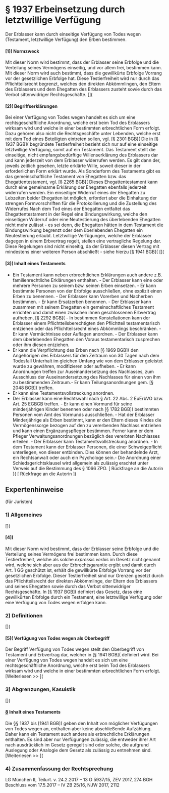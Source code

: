 # § 1937 Erbeinsetzung durch letztwillige Verfügung
Der Erblasser kann durch einseitige Verfügung von Todes wegen (Testament, letztwillige Verfügung) den Erben bestimmen.
#### [1]( Normzweck
Mit dieser Norm wird bestimmt, dass der Erblasser seine Erbfolge und die Verteilung seines Vermögens einseitig, und vor allem frei, bestimmen kann.
MIt dieser Norm wird auch bestimmt, dass die gewillkürte Erbfolge Vorrang vor der gesetzlichen Erbfolge hat. Diese Testierfreiheit wird nur durch das Pflichtteilsrecht begrenzt, welches den direkten Abkömmlingen, den Eltern des Erblassers und dem Ehegatten des Erblassers zusteht sowie durch das Verbot sittenwidriger Rechtsgeschäfte.
[](
#### [2]( Begriffserklärungen
Bei einer Verfügung von Todes wegen handelt es sich um eine rechtsgeschäftliche Anordnung, welche erst beim Tod des Erblassers wirksam wird und welche in einer bestimmten erbrechtlichen Form erfolgt. Dazu gehören also nicht die Rechtsgeschäfte unter Lebenden, welche erst mit dem Tod eines Beteiligten eintreten sollen, vgl. [§ 2301 BGB](
Die in [§ 1937 BGB]( begründete Testierfreiheit bezieht sich nur auf eine einseitige letztwillige Verfügung, somit auf ein Testament.
Das Testament stellt die einseitige, nicht empfangsbedürftige Willenserklärung des Erblassers dar und kann jederzeit von dem Erblasser widerrufen werden. Es gilt dann der, jeweils zeitlich gesehen, letzte erklärte Wille, soweit dieser in der erforderlichen Form erklärt wurde. Als Sonderform des Testaments gibt es das gemeinschaftliche Testament von Ehegatten bzw. das Ehegattentestament, vgl. [§ 2265 BGB]( Dieses Ehegattentestament kann durch eine gemeinsame Erklärung der Ehegatten ebenfalls jederzeit widerrufen werden. Ein einseitiger Widerruf eines der Ehegatten zu Lebzeiten beider Ehegatten ist möglich, erfordert aber die Einhaltung der strengen Formvorschriften für die Protokollierung und die Zustellung des Widerrufes.Nach dem Tod eines der Ehegatten entfaltet das Ehegattentestament in der Regel eine Bindungswirkung, welche den einseitigen Widerruf oder eine Neutestierung des überlebenden Ehegatten nicht mehr zulässt - es sei denn, die Ehegatten hätten in dem Testament die Bindungswirkung begrenzt oder dem überlebenden Ehegatten ein Neutestierung erlaubt.
Letztwillige Verfügungen, welche der Erblasser dagegen in einem Erbvertrag regelt, stellen eine vertragliche Regelung dar. Diese Regelungen sind nicht einseitig, da der Erblasser diesen Vertrag mit mindestens einer weiteren Person abschließt - siehe hierzu [§ 1941 BGB](
[](
#### [3]( Inhalt eines Testaments
- Ein Testament kann neben erbrechtlichen Erklärungen auch andere z.B. familienrechtliche Erklärungen enthalten. - Der Erblasser kann eine oder mehrere Personen zu seinem bzw. seinen Erben einsetzen. - Er kann bestimmte Personen von der Erbfolge ausschließen, ohne explizit einen Erben zu benennen. - Der Erblasser kann Vorerben und Nacherben bestimmen. - Er kann Ersatzerben benennen. - Der Erblasser kann zusammen mit seinem Ehegatten ein gemeinschaftliches Testament errichten und damit einen zwischen ihnen geschlossenen Erbvertrag aufheben, [§ 2292 BGB]( - In bestimmen Konstellationen kann der Erblasser einem Pflichtteilsberechtigten den Pflichtteil testamentarisch entziehen oder das Pflichtteilsrecht eines Abkömmlings beschränken. - Er kann Vermächtnisse oder Auflagen anordnen. - Der Erblasser kann dem überlebenden Ehegatten den Voraus testamentarisch zusprechen oder ihm diesen entziehen.
- Er kann die Verpflichtung des Erben nach [§ 1969 BGB]( den Angehörigen des Erblassers für den Zeitraum von 30 Tagen nach dem Todesfall Unterhalt im gleichen Umfang wie von dem Erblasser geleistet wurde zu gewähren, modifizieren oder aufheben. - Er kann Anordnungen treffen zur Auseinandersetzung des Nachlasses, zum Ausschluss der Auseinandersetzung des Nachlasses für einen von ihm zu bestimmenden Zeitraum.- Er kann Teilungsanordnungen gem. [§ 2048 BGB]( treffen.
- Er kann eine Testamentsvollstreckung anordnen.
- Der Erblasser kann eine Rechtswahl nach § Art. 22 Abs. 2 EuErbVO bzw. Art. 25 EGBGB treffen. - Er kann einen Vormund für seine minderjährigen Kinder benennen oder nach [§ 1782 BGB]( bestimmten Personen vom Amt des Vormunds ausschließen. - Hat der Erblasser Minderjährige als Erben bestimmt, kann er den Eltern dieses Kindes die Vermögenssorge bezogen auf den zu vererbenden Nachlass entziehen und kann einen Ergänzungspfleger bestimmen. Ferner kann er dem Pfleger Verwaltungsanordnungen bezüglich des vererbten Nachlasses erteilen. - Der Erblasser kann Testamentsvollstreckung anordnen. - In dem Testament kann der Erblasser Personen, die einer Schweigepflicht unterliegen, von dieser entbinden. Dies können der behandelnde Arzt, ein Rechtsanwalt oder auch ein Psychologe sein.- Die Anordnung einer Schiedsgerichtsklausel wird allgemein als zulässig erachtet unter Verweis auf die Bestimmung des § 1066 ZPO.
[ Rückfrage an die Autorin ]( [ Rückfrage an die Autorin ](
## Expertenhinweise
(für Juristen)
### 1) Allgemeines
[](
#### [4](
Mit dieser Norm wird bestimmt, dass der Erblasser seine Erbfolge und die Verteilung seines Vermögens frei bestimmen kann. Durch diese Testierfreiheit, welche als solche _expressis verbis_ im Gesetz nicht genannt wird, welche sich aber aus der Erbrechtsgarantie ergibt und damit durch Art. 1 GG geschützt ist, erhält die gewillkürte Erbfolge Vorrang vor der gesetzlichen Erbfolge. Dieser Testierfreiheit sind nur Grenzen gesetzt durch das Pflichtteilsrecht der direkten Abkömmlinge, der Eltern des Erblassers und seines Ehegatten sowie durch das Verbot sittenwidriger Rechtsgeschäfte.
In [§ 1937 BGB]( definiert das Gesetz, dass eine gewillkürten Erbfolge durch ein Testament, eine letztwillige Verfügung oder eine Verfügung von Todes wegen erfolgen kann.
### 2) Definitionen
[](
#### [5]( Verfügung von Todes wegen als Oberbegriff
Der Begriff Verfügung von Todes wegen stellt den Oberbegriff von Testament und Erbvertrag dar, welcher in [§ 1941 BGB]( definiert wird.
Bei einer Verfügung von Todes wegen handelt es sich um eine rechtsgeschäftliche Anordnung, welche erst beim Tod des Erblassers wirksam wird und welche in einer bestimmten erbrechtlichen Form erfolgt.
[Weiterlesen >> ](
### 3) Abgrenzungen, Kasuistik
[](
#### [8]( a) Inhalt eines Testaments
Die §§ 1937 bis [1941 BGB]( geben den Inhalt von möglicher Verfügungen von Todes wegen an, enthalten aber keine abschließende Aufzählung. Daher kann ein Testament auch andere als erbrechtliche Erklärungen enthalten. Es sind aber nur Verfügungen zulässig, die entweder ihrer Art nach ausdrücklich im Gesetz geregelt sind oder solche, die aufgrund Auslegung oder Analogie dem Gesetz als zulässig zu entnehmen sind.
[Weiterlesen >> ](
### 4) Zusammenfassung der Rechtsprechung
LG München II, Teilurt. v. 24.2.2017 – 13 O 5937/15, ZEV 2017, 274
BGH Beschluss vom 17.5.2017 – IV ZB 25/16, NJW 2017, 2112